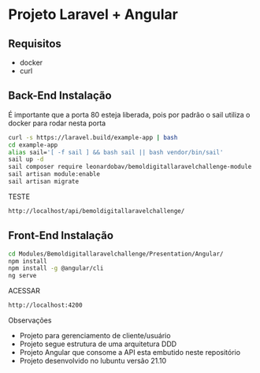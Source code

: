 # Projeto Laravel + Angular

## Requisitos
- docker
- curl

## Back-End Instalação
É importante que a porta 80 esteja liberada, pois por padrão o sail utiliza o docker para rodar nesta porta
```sh
curl -s https://laravel.build/example-app | bash
cd example-app
alias sail='[ -f sail ] && bash sail || bash vendor/bin/sail'
sail up -d
sail composer require leonardobav/bemoldigitallaravelchallenge-module
sail artisan module:enable
sail artisan migrate
```
TESTE
```sh
http://localhost/api/bemoldigitallaravelchallenge/
```
## Front-End Instalação

```sh
cd Modules/Bemoldigitallaravelchallenge/Presentation/Angular/ 
npm install 														
npm install -g @angular/cli									
ng serve
```
ACESSAR
```sh
http://localhost:4200
```

Observações
- Projeto para gerenciamento de cliente/usuário
- Projeto segue estrutura de uma arquitetura DDD
- Projeto Angular que consome a API esta embutido neste repositório
- Projeto desenvolvido no lubuntu versão 21.10
